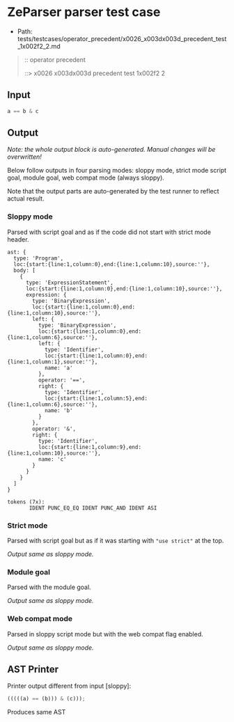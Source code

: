 # ZeParser parser test case

- Path: tests/testcases/operator_precedent/x0026_x003dx003d_precedent_test_1x002f2_2.md

> :: operator precedent
>
> ::> x0026 x003dx003d precedent test 1x002f2 2

## Input

`````js
a == b & c
`````

## Output

_Note: the whole output block is auto-generated. Manual changes will be overwritten!_

Below follow outputs in four parsing modes: sloppy mode, strict mode script goal, module goal, web compat mode (always sloppy).

Note that the output parts are auto-generated by the test runner to reflect actual result.

### Sloppy mode

Parsed with script goal and as if the code did not start with strict mode header.

`````
ast: {
  type: 'Program',
  loc:{start:{line:1,column:0},end:{line:1,column:10},source:''},
  body: [
    {
      type: 'ExpressionStatement',
      loc:{start:{line:1,column:0},end:{line:1,column:10},source:''},
      expression: {
        type: 'BinaryExpression',
        loc:{start:{line:1,column:0},end:{line:1,column:10},source:''},
        left: {
          type: 'BinaryExpression',
          loc:{start:{line:1,column:0},end:{line:1,column:6},source:''},
          left: {
            type: 'Identifier',
            loc:{start:{line:1,column:0},end:{line:1,column:1},source:''},
            name: 'a'
          },
          operator: '==',
          right: {
            type: 'Identifier',
            loc:{start:{line:1,column:5},end:{line:1,column:6},source:''},
            name: 'b'
          }
        },
        operator: '&',
        right: {
          type: 'Identifier',
          loc:{start:{line:1,column:9},end:{line:1,column:10},source:''},
          name: 'c'
        }
      }
    }
  ]
}

tokens (7x):
       IDENT PUNC_EQ_EQ IDENT PUNC_AND IDENT ASI
`````

### Strict mode

Parsed with script goal but as if it was starting with `"use strict"` at the top.

_Output same as sloppy mode._

### Module goal

Parsed with the module goal.

_Output same as sloppy mode._

### Web compat mode

Parsed in sloppy script mode but with the web compat flag enabled.

_Output same as sloppy mode._

## AST Printer

Printer output different from input [sloppy]:

````js
(((((a) == (b))) & (c)));
````

Produces same AST
